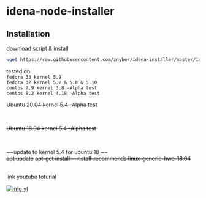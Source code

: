 # idena-node-installer
## Installation

download script & install
```bash
wget https://raw.githubusercontent.com/znyber/idena-installer/master/install.sh && chmod +x install.sh && ./install.sh
```
tested on 
<br />
``
fedora 33 kernel 5.9
``
<br />
``
fedora 32 kernel 5.7 & 5.8 & 5.10
``
<br />
``
centos 7.9 kernel 3.8 -Alpha test
``
<br />
``
centos 8.2 kernel 4.18 -Alpha test
``
<br />

~~Ubuntu 20.04 kernel 5.4 -Alpha test~~

<br />

~~Ubuntu 18.04 kernel 5.4 -Alpha test~~

<br />

~~update to kernel 5.4 for ubuntu 18 ~~
<br />
~~apt update~~
~~apt-get install --install-recommends linux-generic-hwe-18.04~~

<br />
link youtube toturial <br />

[![img yt](http://img.youtube.com/vi/1R3vlSebuvw/0.jpg)](http://www.youtube.com/watch?v=1R3vlSebuvw)
